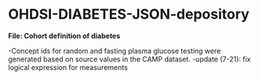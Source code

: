 # OHDSI-DIABETES-JSON-depository

**File: Cohort definition of diabetes**
  
-Concept ids for random and fasting plasma glucose testing were generated based on source values in the CAMP dataset.
-update (7-21): fix logical expression for measurements

